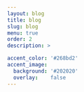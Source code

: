 ```yaml
---
layout: blog
title: blog
slug: blog
menu: true
order: 2
description: >

accent_color: '#268bd2'
accent_image:
  background: '#202020'
  overlay:    false
---
```

